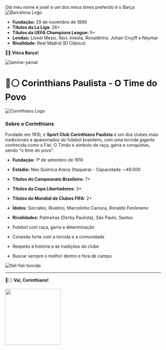 
Olá meu nome é josé! e um dos meus times preferido é o Barça
![Barcelona Logo](https://upload.wikimedia.org/wikipedia/en/4/47/FC_Barcelona_%28crest%29.svg)
- **Fundação:** 29 de novembro de 1899
- **Títulos da La Liga:** 26+  
- **Títulos da UEFA Champions League:** 5+  
- **Lendas:** Lionel Messi, Xavi, Iniesta, Ronaldinho, Johan Cruyff e Neymar  
- **Rivalidade:** Real Madrid (El Clásico)

🔵🔴 **Visca Barça!**


![lamine-yamal](https://github.com/user-attachments/assets/8ee7f66b-190f-4282-8bee-2dcad483047a)
# 🖤⚪ Corinthians Paulista - O Time do Povo

![Corinthians Logo](https://upload.wikimedia.org/wikipedia/commons/4/44/Sport_Club_Corinthians_Paulista_logo.svg)

### Sobre o Corinthians

Fundado em 1910, o **Sport Club Corinthians Paulista** é um dos clubes mais tradicionais e apaixonados do futebol brasileiro, com uma torcida gigante conhecida como a Fiel. O Timão é símbolo de raça, garra e conquistas, sendo "o time do povo".

- **Fundação:** 1º de setembro de 1910  
- **Estádio:** Neo Química Arena (Itaquera) - Capacidade: ~49.000  
- **Títulos do Campeonato Brasileiro:** 7+  
- **Títulos da Copa Libertadores:** 3+  
- **Títulos do Mundial de Clubes FIFA:** 2+  
- **Ídolos:** Sócrates, Rivelino, Marcelinho Carioca, Ronaldo Fenômeno  
- **Rivalidades:** Palmeiras (Derby Paulista), São Paulo, Santos

- Futebol com raça, garra e determinação  
- Conexão forte com a torcida e a comunidade  
- Respeito à história e às tradições do clube  
- Buscar sempre o melhor dentro e fora de campo

![fiel-fiel-torcida](https://github.com/user-attachments/assets/bfff7ad3-2c8b-47b8-ac7c-4b15e396a9aa)

---

🖤⚪ **Vai, Corinthians!**

<a href="https://www.instagram.com/s4ntzzs_" target="_blank"><img src="https://img.shields.io/badge/-Instagram-%23E4405F?style=for-the-badge&logo=instagram&logoColor=white" width = "180" target="_blank"></a>
